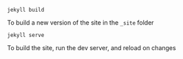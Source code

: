 
```
jekyll build
```

To build a new version of the site in the `_site` folder

```
jekyll serve
```

To build the site, run the dev server, and reload on changes
